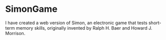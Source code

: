 # SimonGame
I have created a web version of Simon, an electronic game that tests short-term memory skills, originally invented by Ralph H. Baer and Howard J. Morrison.
